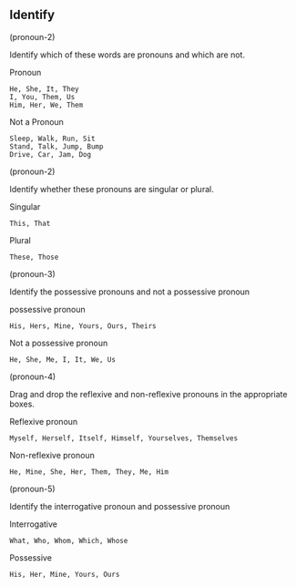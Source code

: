 ## Identify

(pronoun-2)

Identify which of these words are pronouns and which are not.

Pronoun

```
He, She, It, They
I, You, Them, Us
Him, Her, We, Them
```

Not a Pronoun

```
Sleep, Walk, Run, Sit
Stand, Talk, Jump, Bump
Drive, Car, Jam, Dog
```

(pronoun-2)

Identify whether these pronouns are singular or plural.

Singular

```
This, That
```

Plural

```
These, Those
```

(pronoun-3)

Identify the possessive pronouns and not a possessive pronoun

possessive pronoun

```
His, Hers, Mine, Yours, Ours, Theirs
```

Not a possessive pronoun

```
He, She, Me, I, It, We, Us
```

(pronoun-4)

Drag and drop the reflexive and non-reflexive pronouns in the appropriate boxes.

Reflexive pronoun

```
Myself, Herself, Itself, Himself, Yourselves, Themselves
```

Non-reflexive pronoun

```
He, Mine, She, Her, Them, They, Me, Him
```

(pronoun-5)

Identify the interrogative pronoun and possessive pronoun

Interrogative

```
What, Who, Whom, Which, Whose
```

Possessive

```
His, Her, Mine, Yours, Ours
```
